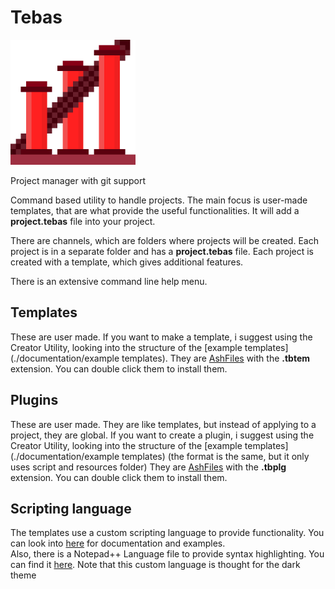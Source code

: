 # Tebas
<img src="res/icon.png" width="200"/>

Project manager with git support

Command based utility to handle projects. The main focus is user-made templates, that are what provide the useful functionalities.
It will add a **project.tebas** file into your project.

There are channels, which are folders where projects will be created. Each project is in a separate folder and has a **project.tebas** file.
Each project is created with a template, which gives additional features.

There is an extensive command line help menu.

## Templates
These are user made. If you want to make a template, i suggest using the Creator Utility, looking into the structure of the [example templates](./documentation/example templates).
They are [AshFiles](https://github.com/Dumbelfo08/AshLib) with the **.tbtem** extension. You can double click them to install them.

## Plugins
These are user made. They are like templates, but instead of applying to a project, they are global. If you want to create a plugin, i suggest using the Creator Utility, looking into the structure of the [example templates](./documentation/example templates) (the format is the same, but it only uses script and resources folder)
They are [AshFiles](https://github.com/Dumbelfo08/AshLib) with the **.tbplg** extension. You can double click them to install them.

## Scripting language
The templates use a custom scripting language to provide functionality. You can look into [here](./documentation/scripts) for documentation and examples.  
Also, there is a Notepad++ Language file to provide syntax highlighting. You can find it [here](./n++). Note that this custom language is thought for the dark theme